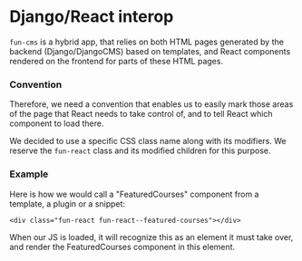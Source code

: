 # Django/React interop

`fun-cms` is a hybrid app, that relies on both HTML pages generated by the backend (Django/DjangoCMS) based on templates, and React components rendered on the frontend for parts of these HTML pages.

### Convention

Therefore, we need a convention that enables us to easily mark those areas of the page that React needs to take control of, and to tell React which component to load there.

We decided to use a specific CSS class name along with its modifiers. We reserve the `fun-react` class and its modified children for this purpose.

### Example

Here is how we would call a "FeaturedCourses" component from a template, a plugin or a snippet:

    <div class="fun-react fun-react--featured-courses"></div>

When our JS is loaded, it will recognize this as an element it must take over, and render the FeaturedCourses component in this element.